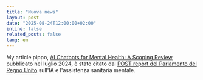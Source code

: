 ```yaml
---
title: "Nuova news"
layout: post
date: "2025-08-24T12:00:00+02:00"
inline: false
related_posts: false
lang: en
---
```

My article pippo, [AI Chatbots for Mental Health: A Scoping Review](https://doi.org/10.3390/app14135889), pubblicato nel luglio 2024, è stato citato dal [POST report del Parlamento del Regno Unito](https://research.gold.ac.uk/id/eprint/38251/1/POST-PN-0737.pdf) sull'IA e l'assistenza sanitaria mentale.
